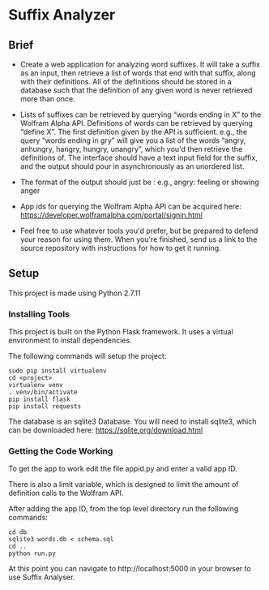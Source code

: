 # Suffix Analyzer

## Brief

* Create a web application for analyzing word suffixes. It will take a suffix as an input, then retrieve a list of words that end with that suffix, along with their definitions. All of the definitions should be stored in a database such that the definition of any given word is never retrieved more than once.

* Lists of suffixes can be retrieved by querying “words ending in X” to the Wolfram Alpha API. Definitions of words can be retrieved by querying “define X”. The first definition given by the API is sufficient.
e.g., the query “words ending in gry” will give you a list of the words “angry, anhungry, hangry, hungry, unangry”, which you'd then retrieve the definitions of.
The interface should have a text input field for the suffix, and the output should pour in asynchronously as an unordered list.

* The format of the output should just be <word>: <definition>
e.g., angry: feeling or showing anger

* App ids for querying the Wolfram Alpha API can be acquired here: https://developer.wolframalpha.com/portal/signin.html

* Feel free to use whatever tools you'd prefer, but be prepared to defend your reason for using them. When you're finished, send us a link to the source repository with instructions for how to get it running.

## Setup

This project is made using Python 2.7.11

### Installing Tools

This project is built on the Python Flask framework. It uses a virtual environment to install dependencies.

The following commands will setup the project:

```
sudo pip install virtualenv
cd <project>
virtualenv venv
. venv/bin/activate
pip install flask
pip install requests
```

The database is an sqlite3 Database. You will need to install sqlite3, which can be downloaded here: https://sqlite.org/download.html

### Getting the Code Working

To get the app to work edit the file appid.py and enter a valid app ID.

There is also a limit variable, which is designed to limit the amount of definition calls to the Wolfram API.

After adding the app ID, from the top level directory run the following commands:

```
cd db
sqlite3 words.db < schema.sql
cd ..
python run.py
```

At this point you can navigate to http://localhost:5000 in your browser to use Suffix Analyser.





